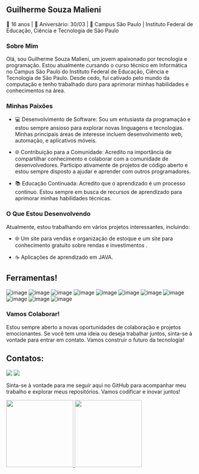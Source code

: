 ## Guilherme Souza Malieni

🎂 16 anos | 📅 Aniversário: 30/03 | 🏫 Campus São Paulo | Instituto Federal de Educação, Ciência e Tecnologia de São Paulo

### Sobre Mim

Olá, sou Guilherme Souza Malieni, um jovem apaixonado por tecnologia e programação. Estou atualmente cursando o curso técnico em Informática no Campus São Paulo do Instituto Federal de Educação, Ciência e Tecnologia de São Paulo. Desde cedo, fui cativado pelo mundo da computação e tenho trabalhado duro para aprimorar minhas habilidades e conhecimentos na área.

### Minhas Paixões

- 💻 Desenvolvimento de Software: Sou um entusiasta da programação e estou sempre ansioso para explorar novas linguagens e tecnologias. Minhas principais áreas de interesse incluem desenvolvimento web, automação, e aplicativos móveis.

- 🌐 Contribuição para a Comunidade: Acredito na importância de compartilhar conhecimento e colaborar com a comunidade de desenvolvedores. Participo ativamente de projetos de código aberto e estou sempre disposto a ajudar e aprender com outros programadores.

- 📚 Educação Continuada: Acredito que o aprendizado é um processo contínuo. Estou sempre em busca de recursos de aprendizado para aprimorar minhas habilidades técnicas.

### O Que Estou Desenvolvendo

Atualmente, estou trabalhando em vários projetos interessantes, incluindo:

- 🌐 Um site para vendas e organização de estoque e um site para conhecimento gratuito sobre rendas e investimentos .

- ☕ Aplicações de aprendizado em JAVA.



## Ferramentas!
 ![image](https://github.com/Malieni/Malieni/assets/137828338/62cd89a8-f0c4-4e34-9669-20a5f333bdcc) 
      ![image](https://github.com/Malieni/Malieni/assets/137828338/c22d20d3-dbfa-4475-931f-2e058520e124)
         ![image](https://github.com/Malieni/Malieni/assets/137828338/e30c0e35-0fa1-4425-be26-0268dabe9040)
      ![image](https://github.com/Malieni/Malieni/assets/137828338/84ed4865-e647-468f-9f62-4fb07e761350)
      ![image](https://github.com/Malieni/Malieni/assets/137828338/0befd7fc-4a55-4dc7-8691-4a9c518184cd)
    ![image](https://github.com/Malieni/Malieni/assets/137828338/1f520f9d-8824-4790-9fdd-19bdd7e35823)
     ![image](https://github.com/Malieni/Malieni/assets/137828338/2d9fbc4d-7589-4f72-af53-d95dff7024f7)
     ![image](https://github.com/Malieni/Malieni/assets/137828338/85c8cddc-3d50-431d-8359-01fba160d24f)
     ![image](https://github.com/Malieni/Malieni/assets/137828338/585a5fa0-7225-4d9a-9e98-6cc9179481cf)
    ![image](https://github.com/Malieni/Malieni/assets/137828338/e0291422-2a82-4003-a617-19f9c475d8b2)
    ![image](https://github.com/Malieni/Malieni/assets/137828338/88ece4fd-f071-4907-9cb0-fcbd7f1c1d83)

### Vamos Colaborar!

Estou sempre aberto a novas oportunidades de colaboração e projetos emocionantes. Se você tem uma ideia ou deseja trabalhar juntos, sinta-se à vontade para entrar em contato. Vamos construir o futuro da tecnologia!


## Contatos:

<div>
<a href="https://instagram.com/gui.souza_s2" target="_blank"><img loading="lazy" src="https://img.shields.io/badge/-Instagram-%23E4405F?style=for-the-badge&logo=instagram&logoColor=white" target="_blank"></a>
<a href = "mailto:contato@Guilherme Souza Malieni"><img loading="lazy" src="https://img.shields.io/badge/Gmail-D14836?style=for-the-badge&logo=gmail&logoColor=white" target="_blank"></a> 
</div>


Sinta-se à vontade para me seguir aqui no GitHub para acompanhar meu trabalho e explorar meus repositórios. Vamos codificar e inovar juntos!


<div>
<a href="https://github.com/Malieni">
<img loading="lazy" height="180em" src="https://github-readme-stats.vercel.app/api/top-langs/?username=Malieni&layout=compact&langs_count=7&theme=dracula"/>
<img loading="lazy" height="180em" src="https://github-readme-stats.vercel.app/api?username=Malieni&show_icons=true&theme=dracula&include_all_commits=true&count_private=true"/>
</div>
